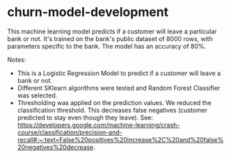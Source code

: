 # churn-model-development

This machine learning model predicts if a customer will leave a particular bank or not. It's trained on the bank's public dataset of 8000 rows, with parameters specific to the bank. The model has an accuracy of 80%. 

Notes:
- This is a Logistic Regression Model to predict if a customer will leave a bank or not.
- Different SKlearn algorithms were tested and Random Forest Classifier was selected.
- Thresholding was applied on the prediction values. We reduced the classification threshold. This decreases false negatives (customer predicted to stay even though they leave).  See: https://developers.google.com/machine-learning/crash-course/classification/precision-and-recall#:~:text=False%20positives%20increase%2C%20and%20false%20negatives%20decrease. 
